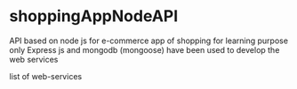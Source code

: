 # shoppingAppNodeAPI
API based on node js  for e-commerce app of shopping for learning purpose only
Express js and mongodb (mongoose) have been used to develop the web services

list of web-services


